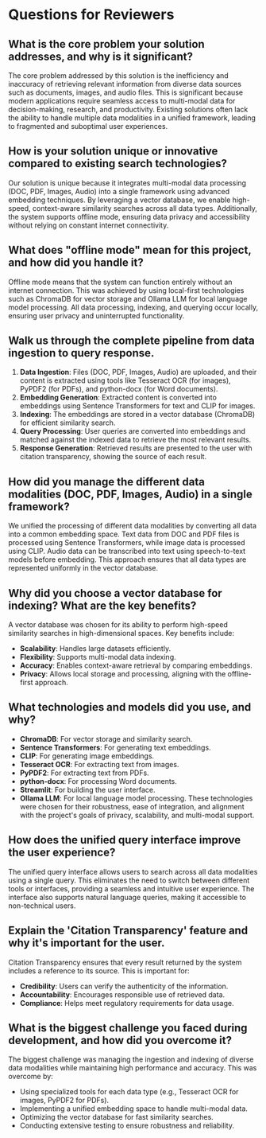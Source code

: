 # Questions for Reviewers

## What is the core problem your solution addresses, and why is it significant?
The core problem addressed by this solution is the inefficiency and inaccuracy of retrieving relevant information from diverse data sources such as documents, images, and audio files. This is significant because modern applications require seamless access to multi-modal data for decision-making, research, and productivity. Existing solutions often lack the ability to handle multiple data modalities in a unified framework, leading to fragmented and suboptimal user experiences.

## How is your solution unique or innovative compared to existing search technologies?
Our solution is unique because it integrates multi-modal data processing (DOC, PDF, Images, Audio) into a single framework using advanced embedding techniques. By leveraging a vector database, we enable high-speed, context-aware similarity searches across all data types. Additionally, the system supports offline mode, ensuring data privacy and accessibility without relying on constant internet connectivity.

## What does "offline mode" mean for this project, and how did you handle it?
Offline mode means that the system can function entirely without an internet connection. This was achieved by using local-first technologies such as ChromaDB for vector storage and Ollama LLM for local language model processing. All data processing, indexing, and querying occur locally, ensuring user privacy and uninterrupted functionality.

## Walk us through the complete pipeline from data ingestion to query response.
1. **Data Ingestion**: Files (DOC, PDF, Images, Audio) are uploaded, and their content is extracted using tools like Tesseract OCR (for images), PyPDF2 (for PDFs), and python-docx (for Word documents).
2. **Embedding Generation**: Extracted content is converted into embeddings using Sentence Transformers for text and CLIP for images.
3. **Indexing**: The embeddings are stored in a vector database (ChromaDB) for efficient similarity search.
4. **Query Processing**: User queries are converted into embeddings and matched against the indexed data to retrieve the most relevant results.
5. **Response Generation**: Retrieved results are presented to the user with citation transparency, showing the source of each result.

## How did you manage the different data modalities (DOC, PDF, Images, Audio) in a single framework?
We unified the processing of different data modalities by converting all data into a common embedding space. Text data from DOC and PDF files is processed using Sentence Transformers, while image data is processed using CLIP. Audio data can be transcribed into text using speech-to-text models before embedding. This approach ensures that all data types are represented uniformly in the vector database.

## Why did you choose a vector database for indexing? What are the key benefits?
A vector database was chosen for its ability to perform high-speed similarity searches in high-dimensional spaces. Key benefits include:
- **Scalability**: Handles large datasets efficiently.
- **Flexibility**: Supports multi-modal data indexing.
- **Accuracy**: Enables context-aware retrieval by comparing embeddings.
- **Privacy**: Allows local storage and processing, aligning with the offline-first approach.

## What technologies and models did you use, and why?
- **ChromaDB**: For vector storage and similarity search.
- **Sentence Transformers**: For generating text embeddings.
- **CLIP**: For generating image embeddings.
- **Tesseract OCR**: For extracting text from images.
- **PyPDF2**: For extracting text from PDFs.
- **python-docx**: For processing Word documents.
- **Streamlit**: For building the user interface.
- **Ollama LLM**: For local language model processing.
These technologies were chosen for their robustness, ease of integration, and alignment with the project's goals of privacy, scalability, and multi-modal support.

## How does the unified query interface improve the user experience?
The unified query interface allows users to search across all data modalities using a single query. This eliminates the need to switch between different tools or interfaces, providing a seamless and intuitive user experience. The interface also supports natural language queries, making it accessible to non-technical users.

## Explain the 'Citation Transparency' feature and why it's important for the user.
Citation Transparency ensures that every result returned by the system includes a reference to its source. This is important for:
- **Credibility**: Users can verify the authenticity of the information.
- **Accountability**: Encourages responsible use of retrieved data.
- **Compliance**: Helps meet regulatory requirements for data usage.

## What is the biggest challenge you faced during development, and how did you overcome it?
The biggest challenge was managing the ingestion and indexing of diverse data modalities while maintaining high performance and accuracy. This was overcome by:
- Using specialized tools for each data type (e.g., Tesseract OCR for images, PyPDF2 for PDFs).
- Implementing a unified embedding space to handle multi-modal data.
- Optimizing the vector database for fast similarity searches.
- Conducting extensive testing to ensure robustness and reliability.